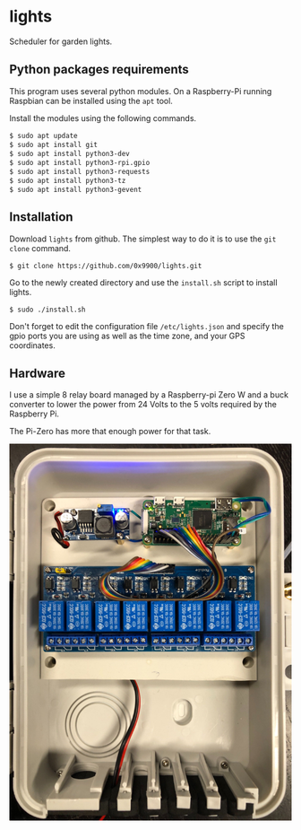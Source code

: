 # lights
Scheduler for garden lights.

## Python packages requirements

This program uses several python modules. On a Raspberry-Pi running
Raspbian can be installed using the `apt` tool.

Install the modules using the following commands.
```
$ sudo apt update
$ sudo apt install git
$ sudo apt install python3-dev
$ sudo apt install python3-rpi.gpio
$ sudo apt install python3-requests
$ sudo apt install python3-tz
$ sudo apt install python3-gevent
```

## Installation

Download `lights` from github. The simplest way to do it is to use the `git clone` command.

```
$ git clone https://github.com/0x9900/lights.git
```

Go to the newly created directory and use the `install.sh` script to install lights.

```
$ sudo ./install.sh
```

Don't forget to edit the configuration file `/etc/lights.json` and
specify the gpio ports you are using as well as the time zone, and
your GPS coordinates.

## Hardware

I use a simple 8 relay board managed by a Raspberry-pi Zero W and a
buck converter to lower the power from 24 Volts to the 5 volts required
by the Raspberry Pi.

The Pi-Zero has more that enough power for that task.


![Distances](misc/IMG_0624.JPG)
